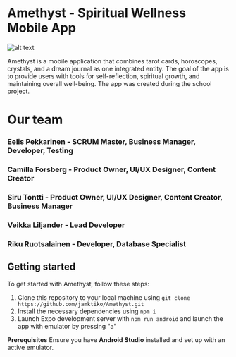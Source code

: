 # Amethyst - Spiritual Wellness Mobile App

![alt text](https://i.imgur.com/fjbon6R.gif)

Amethyst is a mobile application that combines tarot cards, horoscopes, crystals, and a dream journal as one integrated entity. The goal of the app is to provide users with tools for self-reflection, spiritual growth, and maintaining overall well-being. The app was created during the school project.

# Our team

### Eelis Pekkarinen - SCRUM Master, Business Manager, Developer, Testing

### Camilla Forsberg - Product Owner, UI/UX Designer, Content Creator

### Siru Tontti - Product Owner, UI/UX Designer, Content Creator, Business Manager

### Veikka Liljander - Lead Developer

### Riku Ruotsalainen - Developer, Database Specialist

## Getting started

To get started with Amethyst, follow these steps:

1. Clone this repository to your local machine using `git clone https://github.com/jamktiko/Amethyst.git`
2. Install the necessary dependencies using `npm i`
3. Launch Expo development server with `npm run android` and launch the app with emulator by pressing "a"

**Prerequisites**
Ensure you have **Android Studio** installed and set up with an active emulator.
